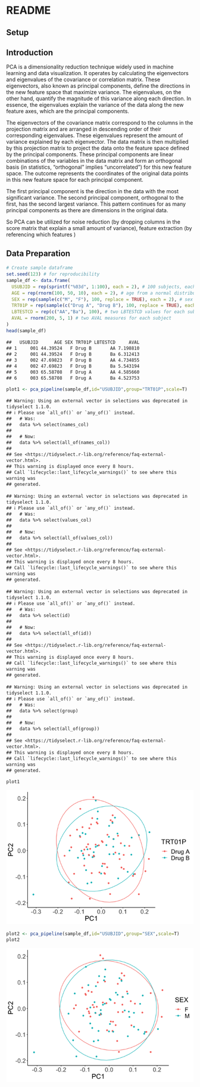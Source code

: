 README
================

## Setup

## Introduction

PCA is a dimensionality reduction technique widely used in machine
learning and data visualization. It operates by calculating the
eigenvectors and eigenvalues of the covariance or correlation matrix.
These eigenvectors, also known as principal components, define the
directions in the new feature space that maximize variance. The
eigenvalues, on the other hand, quantify the magnitude of this variance
along each direction. In essence, the eigenvalues explain the variance
of the data along the new feature axes, which are the principal
components.

The eigenvectors of the covariance matrix correspond to the columns in
the projection matrix and are arranged in descending order of their
corresponding eigenvalues. These eigenvalues represent the amount of
variance explained by each eigenvector. The data matrix is then
multiplied by this projection matrix to project the data onto the
feature space defined by the principal components. These principal
components are linear combinations of the variables in the data matrix
and form an orthogonal basis (in statistics, “orthogonal” implies
“uncorrelated”) for this new feature space. The outcome represents the
coordinates of the original data points in this new feature space for
each principal component.

The first principal component is the direction in the data with the most
significant variance. The second principal component, orthogonal to the
first, has the second largest variance. This pattern continues for as
many principal components as there are dimensions in the original data.

So PCA can be utilized for noise reduction (by dropping columns in the
score matrix that explain a small amount of variance), feature
extraction (by referencing which features )

## Data Preparation

``` r
# Create sample dataframe
set.seed(123) # for reproducibility
sample_df <- data.frame(
  USUBJID = rep(sprintf("%03d", 1:100), each = 2), # 100 subjects, each repeated twice
  AGE = rep(rnorm(100, 50, 10), each = 2), # age from a normal distribution, each repeated twice
  SEX = rep(sample(c("M", "F"), 100, replace = TRUE), each = 2), # sex randomly assigned, each repeated twice
  TRT01P = rep(sample(c("Drug A", "Drug B"), 100, replace = TRUE), each = 2), # treatment randomly assigned, each repeated twice
  LBTESTCD = rep(c("AA","Ba"), 100), # two LBTESTCD values for each subject
  AVAL = rnorm(200, 5, 1) # two AVAL measures for each subject
)
head(sample_df)
```

    ##   USUBJID      AGE SEX TRT01P LBTESTCD     AVAL
    ## 1     001 44.39524   F Drug B       AA 7.198810
    ## 2     001 44.39524   F Drug B       Ba 6.312413
    ## 3     002 47.69823   F Drug B       AA 4.734855
    ## 4     002 47.69823   F Drug B       Ba 5.543194
    ## 5     003 65.58708   F Drug A       AA 4.585660
    ## 6     003 65.58708   F Drug A       Ba 4.523753

``` r
plot1 <- pca_pipeline(sample_df,id="USUBJID",group="TRT01P",scale=T)
```

    ## Warning: Using an external vector in selections was deprecated in tidyselect 1.1.0.
    ## ℹ Please use `all_of()` or `any_of()` instead.
    ##   # Was:
    ##   data %>% select(names_col)
    ## 
    ##   # Now:
    ##   data %>% select(all_of(names_col))
    ## 
    ## See <https://tidyselect.r-lib.org/reference/faq-external-vector.html>.
    ## This warning is displayed once every 8 hours.
    ## Call `lifecycle::last_lifecycle_warnings()` to see where this warning was
    ## generated.

    ## Warning: Using an external vector in selections was deprecated in tidyselect 1.1.0.
    ## ℹ Please use `all_of()` or `any_of()` instead.
    ##   # Was:
    ##   data %>% select(values_col)
    ## 
    ##   # Now:
    ##   data %>% select(all_of(values_col))
    ## 
    ## See <https://tidyselect.r-lib.org/reference/faq-external-vector.html>.
    ## This warning is displayed once every 8 hours.
    ## Call `lifecycle::last_lifecycle_warnings()` to see where this warning was
    ## generated.

    ## Warning: Using an external vector in selections was deprecated in tidyselect 1.1.0.
    ## ℹ Please use `all_of()` or `any_of()` instead.
    ##   # Was:
    ##   data %>% select(id)
    ## 
    ##   # Now:
    ##   data %>% select(all_of(id))
    ## 
    ## See <https://tidyselect.r-lib.org/reference/faq-external-vector.html>.
    ## This warning is displayed once every 8 hours.
    ## Call `lifecycle::last_lifecycle_warnings()` to see where this warning was
    ## generated.

    ## Warning: Using an external vector in selections was deprecated in tidyselect 1.1.0.
    ## ℹ Please use `all_of()` or `any_of()` instead.
    ##   # Was:
    ##   data %>% select(group)
    ## 
    ##   # Now:
    ##   data %>% select(all_of(group))
    ## 
    ## See <https://tidyselect.r-lib.org/reference/faq-external-vector.html>.
    ## This warning is displayed once every 8 hours.
    ## Call `lifecycle::last_lifecycle_warnings()` to see where this warning was
    ## generated.

``` r
plot1
```

![](README_files/figure-gfm/unnamed-chunk-2-1.png)<!-- -->

``` r
plot2 <- pca_pipeline(sample_df,id="USUBJID",group="SEX",scale=T)
plot2
```

![](README_files/figure-gfm/unnamed-chunk-3-1.png)<!-- -->

